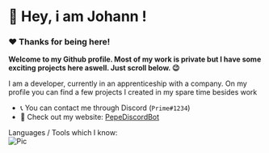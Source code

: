 # 👋 Hey, i am Johann !
### ❤️️ Thanks for being here!


**Welcome to my Github profile. Most of my work is private but I have some exciting projects here aswell. Just scroll below. 😉**

I am a developer, currently in an apprenticeship with a company.
On my profile you can find a few projects I created in my spare time besides work
- 📞 You can contact me through Discord (```Prime#1234```)
- 🔗 Check out my website: [PepeDiscordBot](http://dash.pepebot.info/)


Languages / Tools which I know:
<br>
![Pic](https://camo.githubusercontent.com/d37a64485b9d5d316e85580562d4fb5af730ba60842bede4941424f2293d178b/68747470733a2f2f696d672e736869656c64732e696f2f62616467652f2d4e6f64656a732d34333835333f6c6f676f3d4e6f64652e6a73266c6f676f436f6c6f723d7768697465)



